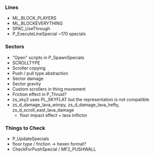 ### Lines
- ML_BLOCK_PLAYERS
- ML_BLOCKEVERYTHING
- SPAC_UseThrough
- P_ExecuteLineSpecial ~170 specials

### Sectors
- "Open" scripts in P_SpawnSpecials
- SCROLLTYPE
- Scroller copying
- Push / pull type abstraction
- Sector damage
- Sector gravity
- Custom scrollers in thing movement
- Friction effect in P_Thrust?
- zs_sky2 uses PL_SKYFLAT but the representation is not compatible
- zs_d_damage_lava_wimpy, zs_d_damage_lava_hefty, zs_d_scroll_east_lava_damage
  - floor impact effect + lava inflictor

### Things to Check
- P_UpdateSpecials
- floor type / friction -> hexen format?
- CheckForPushSpecial / MF2_PUSHWALL
